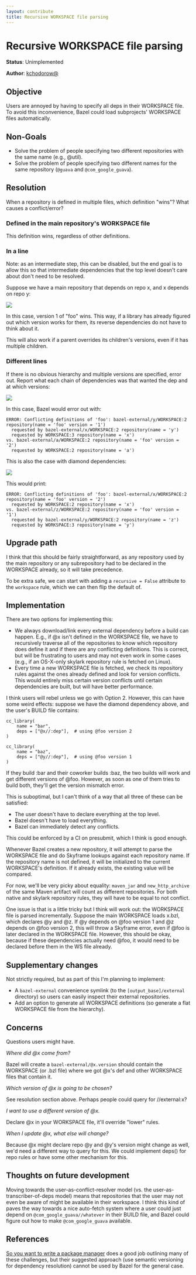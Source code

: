 ```yaml
---
layout: contribute
title: Recursive WORKSPACE file parsing
---
```

# Recursive WORKSPACE file parsing

**Status**: Unimplemented

**Author**: [kchodorow@](mailto:kchodorow@google.com)

## Objective

Users are annoyed by having to specify all deps in their WORKSPACE file.  To
avoid this inconvenience, Bazel could load subprojects' WORKSPACE files
automatically.

## Non-Goals

* Solve the problem of people specifying two different repositories with the
  same name (e.g., @util).
* Solve the problem of people specifying two different names for the same
  repository (`@guava` and `@com_google_guava`).

## Resolution

When a repository is defined in multiple files, which definition "wins"?  What
causes a conflict/error?

### Defined in the main repository's WORKSPACE file

This definition wins, regardless of other definitions.

### In a line

Note: as an intermediate step, this can be disabled, but the end goal is to
allow this so that intermediate dependencies that the top level doesn't care
about don't need to be resolved.

Suppose we have a main repository that depends on repo x, and x depends on repo
y:

<img src="/assets/ws-line.jpg" class="img-responsive">

In this case, version 1 of "foo" wins.  This way, if a library has already
figured out which version works for them, its reverse dependencies do not have
to think about it.

This will also work if a parent overrides its children's versions, even if it
has multiple children.

### Different lines

If there is no obvious hierarchy and multiple versions are specified, error out.
Report what each chain of dependencies was that wanted the dep and at which
versions:

<img src="/assets/ws-multiline.jpg" class="img-responsive">

In this case, Bazel would error out with:

```
ERROR: Conflicting definitions of 'foo': bazel-external/y/WORKSPACE:2 repository(name = 'foo' version = '1')
  requested by bazel-external/x/WORKSPACE:2 repository(name = 'y')
  requested by WORKSPACE:3 repository(name = 'x')
vs. bazel-external/a/WORKSPACE:2 repository(name = 'foo' version = '2')
  requested by WORKSPACE:2 repository(name = 'a')
```

This is also the case with diamond dependencies:

<img src="/assets/ws-diamond.jpg" class="img-responsive">

This would print:

```
ERROR: Conflicting definitions of 'foo': bazel-external/x/WORKSPACE:2 repository(name = 'foo' version = '2')
  requested by WORKSPACE:2 repository(name = 'x')
vs. bazel-external/z/WORKSPACE:2 repository(name = 'foo' version = '1')
  requested by bazel-external/y/WORKSPACE:2 repository(name = 'z')
  requested by WORKSPACE:3 repository(name = 'y')
```

## Upgrade path

I think that this should be fairly straightforward, as any repository used by
the main repository or any subrepository had to be declared in the WORKSPACE
already, so it will take precedence.

To be extra safe, we can start with adding a `recursive = False` attribute to
the `workspace` rule, which we can then flip the default of.

## Implementation

There are two options for implementing this:

* We always download/link every external dependency before a build can happen.
  E.g., if @x isn't defined in the WORKSPACE file, we have to recursively
  traverse all of the repositories to know which repository does define it and
  if there are any conflicting definitions.  This is correct, but will be
  frustrating to users and may not even work in some cases (e.g., if an
  OS-X-only skylark repository rule is fetched on Linux).
* Every time a new WORKSPACE file is fetched, we check its repository rules
  against the ones already defined and look for version conflicts.  This would
  entirely miss certain version conflicts until certain dependencies are built,
  but will have better performance.

I think users will rebel unless we go with Option 2.  However, this can have
some weird effects: suppose we have the diamond dependency above, and the user's
BUILD file contains:

```
cc_library(
    name = "bar",
    deps = ["@x//:dep"],  # using @foo version 2
)

cc_library(
    name = "baz",
    deps = ["@y//:dep"],  # using @foo version 1
)
```

If they build :bar and their coworker builds :baz, the two builds will work and
get different versions of @foo.  However, as soon as one of them tries to build
both, they'll get the version mismatch error.

This is suboptimal, but I can't think of a way that all three of these can be
satisfied:

* The user doesn't have to declare everything at the top level.
* Bazel doesn't have to load everything.
* Bazel can immediately detect any conflicts.

This could be enforced by a CI on presubmit, which I think is good enough.

Whenever Bazel creates a new repository, it will attempt to parse the WORKSPACE
file and do Skyframe lookups against each repository name. If the repository
name is not defined, it will be initialized to the current WORKSPACE's
definition. If it already exists, the existing value will be compared.

For now, we'll be very picky about equality: `maven_jar` and `new_http_archive`
of the same Maven artifact will count as different repositories.  For both
native and skylark repository rules, they will have to be equal to not conflict.

One issue is that is a little tricky but I think will work out: the WORKSPACE
file is parsed incrementally. Suppose the main WORKSPACE loads x.bzl, which
declares @y and @z.  If @y depends on @foo version 1 and @z depends on @foo
version 2, this will throw a Skyframe error, even if @foo is later declared in
the WORKSPACE file.  However, this should be okay, because if these dependencies
actually need @foo, it would need to be declared before them in the WS file
already.

## Supplementary changes

Not strictly required, but as part of this I'm planning to implement:

* A `bazel-external` convenience symlink (to the `[output_base]/external`
  directory) so users can easily inspect their external repositories.
* Add an option to generate all WORKSPACE definitions (so generate a flat
  WORKSPACE file from the hierarchy).

## Concerns

Questions users might have.

*Where did @x come from?*

Bazel will create a `bazel-external/@x.version` should contain the WORKSPACE (or
.bzl file) where we got @x's def and other WORKSPACE files that contain it.

*Which version of @x is going to be chosen?*

See resolution section above. Perhaps people could query for //external:x?

*I want to use a different version of @x.*

Declare @x in your WORKSPACE file, it'll override "lower" rules.

*When I update @x, what else will change?*

Because @x might declare repo @y and @y's version might change as well, we'd
need a different way to query for this.  We could implement deps() for repo
rules or have some other mechanism for this.

## Thoughts on future development

Moving towards the user-as-conflict-resolver model (vs. the
user-as-transcriber-of-deps model) means that repositories that the user may not
even be aware of might be available in their workspace.  I think this kind of
paves the way towards a nice auto-fetch system where a user could just depend on
`@com_google_guava//whatever` in their BUILD file, and Bazel could figure out
how to make `@com_google_guava` available.

## References

[So you want to write a package manager](https://medium.com/@sdboyer/so-you-want-to-write-a-package-manager-4ae9c17d9527#.d90oxolzk)
does a good job outlining many of these challenges, but their suggested approach
(use semantic versioning for dependency resolution) cannot be used by Bazel for
the general case.
